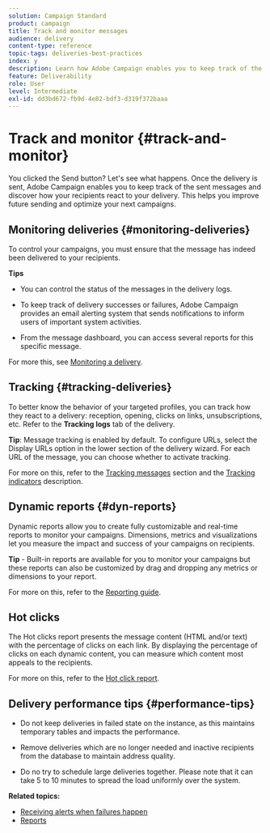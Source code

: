 ```yaml
---
solution: Campaign Standard
product: campaign
title: Track and monitor messages
audience: delivery
content-type: reference
topic-tags: deliveries-best-practices
index: y
description: Learn how Adobe Campaign enables you to keep track of the sent messages and discover how your recipients react to your delivery
feature: Deliverability
role: User
level: Intermediate
exl-id: dd3bd672-fb9d-4e82-bdf3-d319f372baaa
---
```

# Track and monitor {#track-and-monitor}

You clicked the Send button? Let's see what happens. Once the delivery is sent, Adobe Campaign enables you to keep track of the sent messages and discover how your recipients react to your delivery. This helps you improve future sending and optimize your next campaigns.

## Monitoring deliveries {#monitoring-deliveries}

To control your campaigns, you must ensure that the message has indeed been delivered to your recipients.

**Tips**

* You can control the status of the messages in the delivery logs.

* To keep track of delivery successes or failures, Adobe Campaign provides an email alerting system that sends notifications to inform users of important system activities.

* From the message dashboard, you can access several reports for this specific message.

For more this, see [Monitoring a delivery](../../sending/using/monitoring-a-delivery.md).

## Tracking {#tracking-deliveries}

To better know the behavior of your targeted profiles, you can track how they react to a delivery: reception, opening, clicks on links, unsubscriptions, etc. Refer to the **Tracking logs** tab of the delivery.

**Tip**: Message tracking is enabled by default. To configure URLs, select the Display URLs option in the lower section of the delivery wizard. For each URL of the message, you can choose whether to activate tracking.

For more on this, refer to the [Tracking messages](../../sending/using/tracking-messages.md) section and the [Tracking indicators](../../reporting/using/tracking-indicators.md) description. 

## Dynamic reports {#dyn-reports}

Dynamic reports allow you to create fully customizable and real-time reports to monitor your campaigns. Dimensions, metrics and visualizations let you measure the impact and success of your campaigns on recipients.

**Tip** - Built-in reports are available for you to monitor your campaigns but these reports can also be customized by drag and dropping any metrics or dimensions to your report.

For more on this, refer to the [Reporting guide](../../reporting/using/about-dynamic-reports.md).

## Hot clicks

The Hot clicks report presents the message content (HTML and/or text) with the percentage of clicks on each link. By displaying the percentage of clicks on each dynamic content, you can measure which content most appeals to the recipients.

For more on this, refer to the [Hot click report](../../reporting/using/hot-clicks.md).

## Delivery performance tips {#performance-tips}

* Do not keep deliveries in failed state on the instance, as this maintains temporary tables and impacts the performance.

* Remove deliveries which are no longer needed and inactive recipients from the database to maintain address quality.

* Do no try to schedule large deliveries together. Please note that it can take 5 to 10 minutes to spread the load uniformly over the system.

**Related topics:**

* [Receiving alerts when failures happen](../../sending/using/receiving-alerts-when-failures-happen.md)
* [Reports](../../reporting/using/about-dynamic-reports.md)
